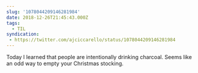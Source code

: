 ```yaml
---
slug: '1078044209146281984'
date: 2018-12-26T21:45:43.000Z
tags:
  - TIL
syndication:
 - https://twitter.com/ajciccarello/status/1078044209146281984
---
```


Today I learned that people are intentionally drinking charcoal. Seems like an odd way to empty your Christmas stocking.
